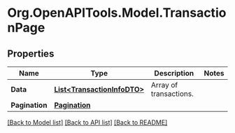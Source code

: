 # Org.OpenAPITools.Model.TransactionPage

## Properties

Name | Type | Description | Notes
------------ | ------------- | ------------- | -------------
**Data** | [**List&lt;TransactionInfoDTO&gt;**](TransactionInfoDTO.md) | Array of transactions. | 
**Pagination** | [**Pagination**](Pagination.md) |  | 

[[Back to Model list]](../README.md#documentation-for-models) [[Back to API list]](../README.md#documentation-for-api-endpoints) [[Back to README]](../README.md)

